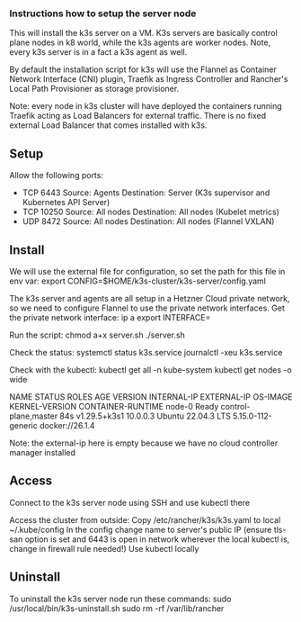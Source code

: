 ### Instructions how to setup the server node
This will install the k3s server on a VM. K3s servers are basically control plane nodes in k8 world, while the k3s agents are worker nodes. Note, every k3s server is in a fact a k3s agent as well.

By default the installation script for k3s will use the Flannel as Container Network Interface (CNI) plugin, Traefik as Ingress Controller and Rancher's Local Path Provisioner as storage provisioner.

Note: every node in k3s cluster will have deployed the containers running Traefik acting as Load Balancers for external traffic. There is no fixed external Load Balancer that comes installed with k3s.

## Setup
Allow the following ports:
- TCP 6443 Source: Agents Destination: Server (K3s supervisor and Kubernetes API Server)
- TCP 10250 Source: All nodes Destination: All nodes (Kubelet metrics)
- UDP 8472 Source: All nodes Destination: All nodes (Flannel VXLAN)

## Install
We will use the external file for configuration, so set the path for this file in env var:
export CONFIG=$HOME/k3s-cluster/k3s-server/config.yaml

The k3s server and agents are all setup in a Hetzner Cloud private network, so we need to configure Flannel to use the private network interfaces.
Get the private network interface:
ip a
export INTERFACE=<private network interface from ip a>

Run the script:
chmod a+x server.sh
./server.sh

Check the status:
systemctl status k3s.service
journalctl -xeu k3s.service

Check with the kubectl:
kubectl get all -n kube-system
kubectl get nodes -o wide

NAME     STATUS   ROLES                  AGE   VERSION        INTERNAL-IP   EXTERNAL-IP   OS-IMAGE             KERNEL-VERSION       CONTAINER-RUNTIME
node-0   Ready    control-plane,master   84s   v1.29.5+k3s1   10.0.0.3      <none>        Ubuntu 22.04.3 LTS   5.15.0-112-generic   docker://26.1.4

Note: the external-ip here is empty because we have no cloud controller manager installed

## Access
Connect to the k3s server node using SSH and use kubectl there

Access the cluster from outside:
Copy /etc/rancher/k3s/k3s.yaml to local ~/.kube/config 
In the config change name to server's public IP (ensure tls-san option is set and 6443 is open in network wherever the local kubectl is, change in firewall rule needed!)
Use kubectl locally

## Uninstall
To uninstall the k3s server node run these commands:
sudo /usr/local/bin/k3s-uninstall.sh
sudo rm -rf /var/lib/rancher